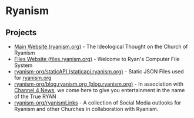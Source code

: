 
<!--
## Hi there 👋

**Here are some ideas to get you started:**

🙋‍♀️ A short introduction - what is your organization all about?
🌈 Contribution guidelines - how can the community get involved?
👩‍💻 Useful resources - where can the community find your docs? Is there anything else the community should know?
🍿 Fun facts - what does your team eat for breakfast?
🧙 Remember, you can do mighty things with the power of [Markdown](https://docs.github.com/github/writing-on-github/getting-started-with-writing-and-formatting-on-github/basic-writing-and-formatting-syntax)
-->

# Ryanism

## Projects
- [Main Website (ryanism.org)](https://ryanism.org) - The Ideological Thought on the Church of Ryanism
- [Files Website (files.ryanism.org)](https://files.ryanism.org) - Welcome to Ryan's Computer File System
- [ryanism-org/staticAPI (staticapi.ryanism.org)](https://github.com/ryanism-org/staticAPI) - Static JSON Files used for [ryanism.org](https://ryanism.org)
- [ryanism-org/blog.ryanism.org (blog.ryanism.org)](https://github.com/ryanism-org/blog.ryanism.org) - In association with [Channel 4 News](https://ryanism.org/channelfour), we come here to give you entertainment in the name of the True RYAN
- [ryanism-org/ryanismLinks](https://github.com/ryanism-org/ryanismLinks) - A collection of Social Media outlooks for Ryanism and other Churches in collaboration with Ryanism.
